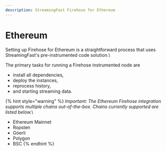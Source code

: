 ```yaml
---
description: StreamingFast Firehose for Ethereum
---
```


# Ethereum

Setting up Firehose for Ethereum is a straightforward process that uses StreamingFast's pre-instrumented code solution.\


The primary tasks for running a Firehose instrumented node are&#x20;

* install all dependencies,&#x20;
* deploy the instances,
* reprocess history,&#x20;
* and starting streaming data.

{% hint style="warning" %}
_Important: The Ethereum Firehose integration supports multiple chains out-of-the-box. Chains currently supported are listed below._\


* Ethereum Mainnet
* Ropsten
* Göerli
* Polygon
* BSC
{% endhint %}
